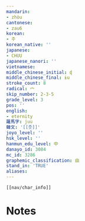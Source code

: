 ```yaml
---
mandarin:
- zhòu
cantonese:
- zau6
korean:
- 주
korean_native: ''
japanese:
- CHUU
japanese_nanori: ''
vietnamese:
middle_chinese_initial: ɖ
middle_chinese_final: ɨu
stroke_count: 8
radical: 宀
skip_number: 2-3-5
grade_level: 3
pos: ''
english:
- eternity
羅馬字: juu
韓文: '[[줏]]'
joyo_level: ''
hsk_level: ''
hanmun_edu_level: 中
danayo_id: 3084
mc_id: 3286
graphemic_classification: 由
stand_in: 'TRUE'
aliases:
---
```

```meta-bind-embed
[[nav/char_info]]
```

# Notes
